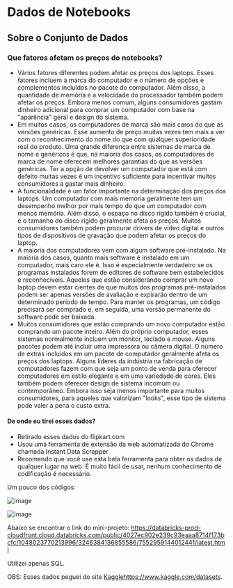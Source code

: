 # Dados de Notebooks

## Sobre o Conjunto de Dados

### Que fatores afetam os preços do notebooks?

* Vários fatores diferentes podem afetar os preços dos laptops. Esses fatores incluem a marca do computador e o número de opções e complementos incluídos no pacote do computador. Além disso, a quantidade de memória e a velocidade do processador também podem afetar os preços. Embora menos comum, alguns consumidores gastam dinheiro adicional para comprar um computador com base na "aparência" geral e design do sistema.
* Em muitos casos, os computadores de marca são mais caros do que as versões genéricas. Esse aumento de preço muitas vezes tem mais a ver com o reconhecimento do nome do que com qualquer superioridade real do produto. Uma grande diferença entre sistemas de marca de nome e genéricos é que, na maioria dos casos, os computadores de marca de nome oferecem melhores garantias do que as versões genéricas. Ter a opção de devolver um computador que está com defeito muitas vezes é um incentivo suficiente para incentivar muitos consumidores a gastar mais dinheiro.
* A funcionalidade é um fator importante na determinação dos preços dos laptops. Um computador com mais memória geralmente tem um desempenho melhor por mais tempo do que um computador com menos memória. Além disso, o espaço no disco rígido também é crucial, e o tamanho do disco rígido geralmente afeta os preços. Muitos consumidores também podem procurar drivers de vídeo digital e outros tipos de dispositivos de gravação que podem afetar os preços do laptop.
* A maioria dos computadores vem com algum software pré-instalado. Na maioria dos casos, quanto mais software é instalado em um computador, mais caro ele é. Isso é especialmente verdadeiro se os programas instalados forem de editores de software bem estabelecidos e reconhecíveis. Aqueles que estão considerando comprar um novo laptop devem estar cientes de que muitos dos programas pré-instalados podem ser apenas versões de avaliação e expirarão dentro de um determinado período de tempo. Para manter os programas, um código precisará ser comprado e, em seguida, uma versão permanente do software pode ser baixada.
* Muitos consumidores que estão comprando um novo computador estão comprando um pacote inteiro. Além do próprio computador, esses sistemas normalmente incluem um monitor, teclado e mouse. Alguns pacotes podem até incluir uma impressora ou câmera digital. O número de extras incluídos em um pacote de computador geralmente afeta os preços dos laptops.
Alguns líderes da indústria na fabricação de computadores fazem com que seja um ponto de venda para oferecer computadores em estilo elegante e em uma variedade de cores. Eles também podem oferecer design de sistema incomum ou contemporâneo. Embora isso seja menos importante para muitos consumidores, para aqueles que valorizam "looks", esse tipo de sistema pode valer a pena o custo extra.

#### De onde eu tirei esses dados?

* Retirado esses dados do flipkart.com
* Usou uma ferramenta de extensão da web automatizada do Chrome chamada Instant Data Scrapper
* Recomendo que você use esta bela ferramenta para obter os dados de qualquer lugar na web. É muito fácil de usar, nenhum conhecimento de codificação é necessário.

Um pouco dos códigos:

![image](https://github.com/xleofarias/analise_dados/assets/113566725/63b6742d-7c1c-44ce-8f04-1edb318b73f5)

![image](https://github.com/xleofarias/analise_dados/assets/113566725/f44becf8-7b15-455b-8440-1ae2afd8ffd3)

Abaixo se encontrar o link do mini-projeto:
    https://databricks-prod-cloudfront.cloud.databricks.com/public/4027ec902e239c93eaaa8714f173bcfc/1048023770213996/3246384136855586/7552959144012441/latest.html

Utilizei apenas SQL.

OBS: Esses dados peguei do site [Kaggle](https://www.kaggle.com/datasets)https://www.kaggle.com/datasets.
